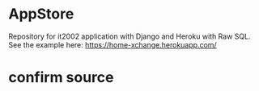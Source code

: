 # AppStore

Repository for it2002 application with Django and Heroku with Raw SQL.
See the example here: https://home-xchange.herokuapp.com/

# confirm source

